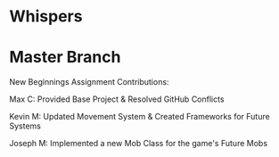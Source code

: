 # Whispers
# Master Branch

New Beginnings Assignment Contributions:


  Max C: Provided Base Project & Resolved GitHub Conflicts

 
  Kevin M: Updated Movement System & Created Frameworks for Future Systems

 
  Joseph M: Implemented a new Mob Class for the game's Future Mobs
